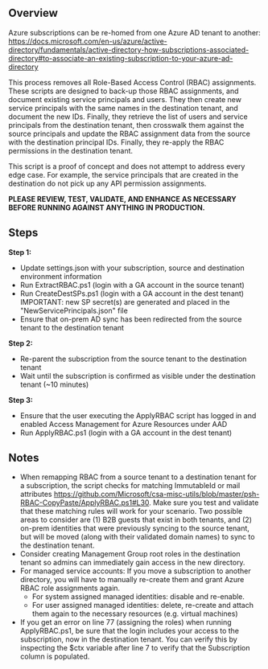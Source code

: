 ﻿## Overview

Azure subscriptions can be re-homed from one Azure AD tenant to another: https://docs.microsoft.com/en-us/azure/active-directory/fundamentals/active-directory-how-subscriptions-associated-directory#to-associate-an-existing-subscription-to-your-azure-ad-directory

This process removes all Role-Based Access Control (RBAC) assignments. These scripts are designed to back-up those RBAC assignments, 
and document existing service principals and users. They then create new service principals with the same names in the destination 
tenant, and document the new IDs. Finally, they retrieve the list of users and service principals from the destination tenant, then 
crosswalk them against the source principals and update the RBAC assignment data from the source with the destination principal IDs.
Finally, they re-apply the RBAC permissions in the destination tenant.

This script is a proof of concept and does not attempt to address every edge case. For example, the service principals that are created
in the destination do not pick up any API permission assignments. 

__PLEASE REVIEW, TEST, VALIDATE, AND ENHANCE AS NECESSARY BEFORE RUNNING AGAINST ANYTHING IN PRODUCTION.__

## Steps

__Step 1:__

* Update settings.json with your subscription, source and destination environment information
* Run ExtractRBAC.ps1 (login with a GA account in the source tenant)
* Run CreateDestSPs.ps1 (login with a GA account in the dest tenant)
    IMPORTANT: new SP secret(s) are generated and placed in the "NewServicePrincipals.json" file
* Ensure that on-prem AD sync has been redirected from the source tenant to the destination tenant

__Step 2:__

* Re-parent the subscription from the source tenant to the destination tenant
* Wait until the subscription is confirmed as visible under the destination tenant (~10 minutes)

__Step 3:__

* Ensure that the user executing the ApplyRBAC script has logged in and enabled Access Management for Azure Resources under AAD
* Run ApplyRBAC.ps1 (login with a GA account in the dest tenant)

## Notes

* When remapping RBAC from a source tenant to a destination tenant for a subscription, the script checks for matching ImmutableId or mail attributes
https://github.com/Microsoft/csa-misc-utils/blob/master/psh-RBAC-CopyPaste/ApplyRBAC.ps1#L30. Make sure you test and validate that these matching rules 
will work for your scenario. Two possible areas to consider are (1) B2B guests that exist in both tenants, and (2) on-prem identities that were 
previously syncing to the source tenant, but will be moved (along with their validated domain names) to sync to the destination tenant.
* Consider creating Management Group root roles in the destination tenant so admins can immediately gain access 
in the new directory.
* For managed service accounts: If you move a subscription to another directory, you will have to manually 
re-create them and grant Azure RBAC role assignments again.
   * For system assigned managed identities: disable and re-enable.
   * For user assigned managed identities: delete, re-create and attach them again to the necessary resources (e.g. virtual machines)
* If you get an error on line 77 (assigning the roles) when running ApplyRBAC.ps1, be sure that the login includes your access to the subscription, 
now in the destination tenant. You can verify this by inspecting the $ctx variable after line 7 to verify that the Subscription column is populated.

